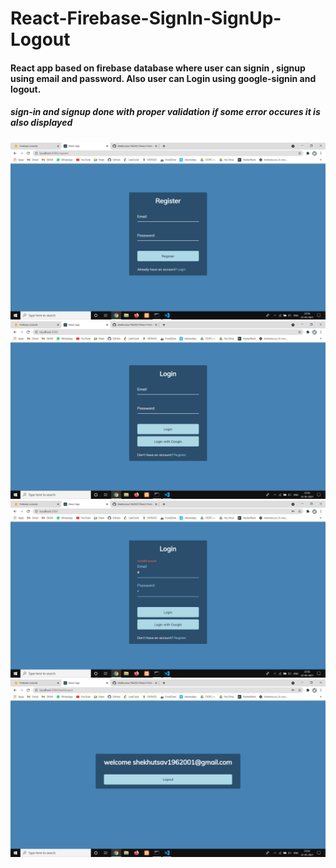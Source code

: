 # React-Firebase-SignIn-SignUp-Logout

<h4> React app based on firebase database where user can signin , signup using email and password. Also user can Login using google-signin and logout. </h4>
<h5>sign-in and signup done with proper validation if some error occures it is also displayed </h5>

![alt text](/images/1.png)
![alt text](/images/2.png)
![alt text](/images/3.png)
![alt text](/images/4.png)